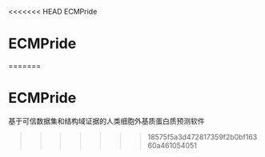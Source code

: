 <<<<<<< HEAD
ECMPride
# ECMPride
=======
# ECMPride
基于可信数据集和结构域证据的人类细胞外基质蛋白质预测软件
>>>>>>> 18575f5a3d472817359f2b0bf16360a461054051
